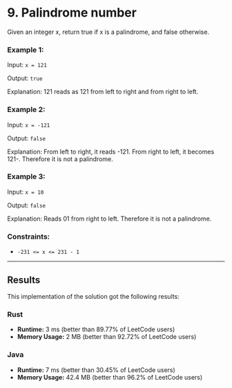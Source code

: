 # 9. Palindrome number

Given an integer x, return true if x is a palindrome, and false otherwise.

### Example 1:

Input: `x = 121`

Output: `true`

Explanation: 121 reads as 121 from left to right and from right to left.

### Example 2:

Input: `x = -121`

Output: `false`

Explanation: From left to right, it reads -121. From right to left, it becomes 121-.
Therefore it is not a palindrome.

### Example 3:

Input: `x = 10`

Output: `false`

Explanation: Reads 01 from right to left. Therefore it is not a palindrome.
 
### Constraints:

- `-231 <= x <= 231 - 1`

***
## Results

This implementation of the solution got the following results:

### Rust

- **Runtime:** 3 ms (better than 89.77% of LeetCode users)
- **Memory Usage:** 2 MB (better than 92.72% of LeetCode users)

### Java

- **Runtime:** 7 ms (better than 30.45% of LeetCode users)
- **Memory Usage:** 42.4 MB (better than 96.2% of LeetCode users)

